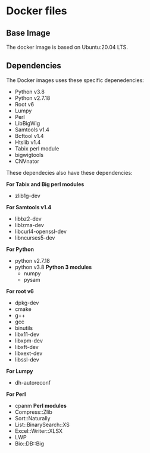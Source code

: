 # Docker files

## Base Image
The docker image is based on Ubuntu:20.04 LTS.

## Dependencies 
The Docker images uses these specific depenedencies:

- Python v3.8
- Python v2.7.18
- Root v6 
- Lumpy
- Perl
- LibBigWig
- Samtools v1.4
- Bcftool v1.4
- Htslib v1.4
- Tabix perl module
- bigwigtools
- CNVnator

These dependecies also have these dependencies:

**For Tabix and Big perl modules**
- zlib1g-dev

**For Samtools v1.4**
- libbz2-dev 
- liblzma-dev 
- libcurl4-openssl-dev 
- libncurses5-dev

**For Python**
- python v2.7.18
- python v3.8
  **Python 3 modules**
  - numpy
  - pysam

**For root v6**
- dpkg-dev 
- cmake 
- g++ 
- gcc 
- binutils 
- libx11-dev 
- libxpm-dev 
- libxft-dev 
- libxext-dev 
- libssl-dev

**For Lumpy**
- dh-autoreconf

**For Perl**
- cpanm
 **Perl modules**
 - Compress::Zlib
 - Sort::Naturally 
 - List::BinarySearch::XS
 - Excel::Writer::XLSX
 - LWP
 - Bio::DB::Big

